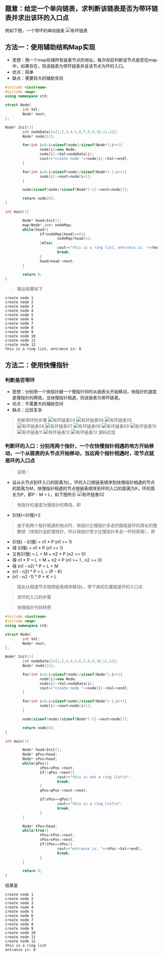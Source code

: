 ## 题意：给定一个单向链表，求判断该链表是否为带环链表并求出该环的入口点

例如下图，一个带环的单向链表
![有环链表](../../image/algorithm/algorithm01.png)

## 方法一：使用辅助结构Map实现

* 思想：用一个map存储所有链表节点的地址，每次存前判断该节点是否在map中，如果存在，则该链表为带环链表并且该节点为环的入口。
* 优点：简单
* 缺点：需要较大的辅助空间

```c++
#include <iostream>
#include <map>
using namespace std;

struct Node{
        int Val;
        Node* next;
};

Node* Init(){
        int nodeData[]={1,2,3,4,5,6,7,8,9,10,11,12};
        Node* node[12];

        for(int i=0;i<sizeof(node)/sizeof(Node*);i++){
                node[i]=new Node;
                node[i]->Val=nodeData[i];
                cout<<"create node "<<node[i]->Val<<endl;
        }

        for(int i=0;i<sizeof(node)/sizeof(Node*)-1;i++){
                node[i]->next=node[i+1];
        }

        node[sizeof(node)/sizeof(Node*)-1]->next=node[7];

        return node[0];
}

int main(){

        Node* head=Init();
        map<Node*,int> nodeMap;
        while(head){
                if(nodeMap[head]==0){
                        nodeMap[head]=1;
                }else{
                        cout<<"this is a ring list, entrance is: "<<head->Val<<endl;
                        break;
                }
                head=head->next;
        }

        return 0;
}
```
> 输出结果如下
```
create node 1
create node 2
create node 3
create node 4
create node 5
create node 6
create node 7
create node 8
create node 9
create node 10
create node 11
create node 12
this is a ring list, entrance is: 8
```

## 方法二：使用快慢指针
### 判断是否带环
* 思想：分别用一个快指针跟一个慢指针同时从链表头开始移动，快指针的速度是慢指针的两倍，当快慢指针相遇，则该链表为带环链表。
* 优点：不需要大的辅助空间
* 缺点：比较复杂
> 判断带环的步骤
![有环链表03](../../image/algorithm/algorithm03.png)
![有环链表04](../../image/algorithm/algorithm04.png)
![有环链表05](../../image/algorithm/algorithm05.png)
![有环链表06](../../image/algorithm/algorithm06.png)
![有环链表07](../../image/algorithm/algorithm07.png)
![有环链表08](../../image/algorithm/algorithm08.png)
![有环链表09](../../image/algorithm/algorithm09.png)
![有环链表10](../../image/algorithm/algorithm10.png)
![有环链表11](../../image/algorithm/algorithm11.png)
![有环链表12](../../image/algorithm/algorithm12.png)
![有环链表13](../../image/algorithm/algorithm13.png)
源码实现

### 判断环的入口：分别用两个指针，一个在快慢指针相遇的地方开始移动，一个从链表的头节点开始移动，当这两个指针相遇时，改节点就是环的入口点

> 证明：

* 设从头节点到环入口的距离为L，环的入口按链表顺序到快慢指针相遇的节点的距离为M，快慢指针相遇的节点按链表顺序到环的入口的距离为K，环的周长为P，即P - M = L，如下图所示
![有环链表02](../../image/algorithm/algorithm02.png)
> 快指针的速度为慢指针的两倍，即
* S(快)=S(慢)*2
> 由于到两个指针相遇的地点时，快指针比慢指针多走的路程是环的周长的整数倍（快指针追赶慢指针，所以快指针至少比慢指针多走一环的距离），即
* S(快) - S(慢) = n1 * P (n1 >= 1)
* 得 S(慢) = n1 * P (n1 >= 1)
* 又有S(慢) = L + M + n2 * P (n2 >= 0)
* 得 n1 * P = L + M + n2 * P (n1 >= 1 , n2 >= 0)
* 得 (n1 - n2) * P = L + M 
* (n1 - n2) * P = L + (P - K)
* (n1 - n2 -1) * P + K = L
> 因此从相遇节点按照链表顺序移动L，停下来的位置就是环的入口点

> 求环的入口的步骤


> 快慢指针代码样例
```c++
#include <iostream>
#include <map>
using namespace std;

struct Node{
        int Val;
        Node* next;
};

Node* Init(){
        int nodeData[]={1,2,3,4,5,6,7,8,9,10,11,12};
        Node* node[12];

        for(int i=0;i<sizeof(node)/sizeof(Node*);i++){
                node[i]=new Node;
                node[i]->Val=nodeData[i];
                cout<<"create node "<<node[i]->Val<<endl;
        }

        for(int i=0;i<sizeof(node)/sizeof(Node*)-1;i++){
                node[i]->next=node[i+1];
        }

        node[sizeof(node)/sizeof(Node*)-1]->next=node[7];

        return node[0];
}

int main(){

        Node* head=Init();
        Node* qPos=head;
        Node* sPos=head;
        while(qPos){
                sPos=sPos->next;
                if(!qPos->next){
                        cout<<"this is not a ring list\n";
                        break;
                }
                qPos=qPos->next->next;

                if(sPos==qPos){
                        cout<<"this is a ring list\n";
                        break;
                }
        }

        Node* tPos=head;
        while(true){
                tPos=tPos->next;
                sPos=sPos->next;
                if(tPos==sPos){
                        cout<<"entrance is: "<<sPos->Val<<endl;
                        break;
                }
        }

        return 0;
}
```
结果是
```
create node 1
create node 2
create node 3
create node 4
create node 5
create node 6
create node 7
create node 8
create node 9
create node 10
create node 11
create node 12
this is a ring list
entrance is: 8
```